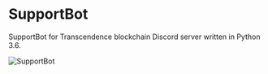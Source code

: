 # SupportBot

SupportBot for Transcendence blockchain Discord server written in Python 3.6.

![SupportBot](https://i.imgur.com/5IWtmTp.png)

